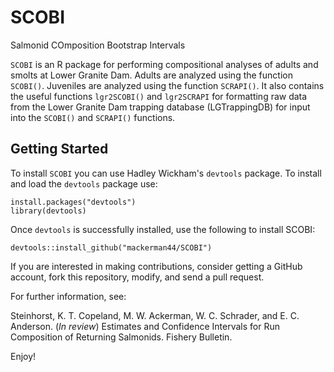 # SCOBI
Salmonid COmposition Bootstrap Intervals

`SCOBI` is an R package for performing compositional analyses of adults and smolts at Lower Granite Dam. Adults are analyzed using 
the function `SCOBI()`. Juveniles are analyzed using the function `SCRAPI()`. It also contains the useful functions `lgr2SCOBI()` 
and `lgr2SCRAPI` for formatting raw data from the Lower Granite Dam trapping database (LGTrappingDB) for input into the `SCOBI()`
and `SCRAPI()` functions.

## Getting Started

To install `SCOBI` you can use Hadley Wickham's `devtools` package. To install and load the `devtools` package use:
```
install.packages("devtools")
library(devtools)
```
Once `devtools` is successfully installed, use the following to install SCOBI:
```
devtools::install_github("mackerman44/SCOBI")
```
If you are interested in making contributions, consider getting a GitHub account, fork this repository, modify, and send a pull request.

For further information, see:

Steinhorst, K. T. Copeland, M. W. Ackerman, W. C. Schrader, and E. C. Anderson. (*In review*) Estimates and Confidence Intervals
for Run Composition of Returning Salmonids. Fishery Bulletin.

Enjoy!
